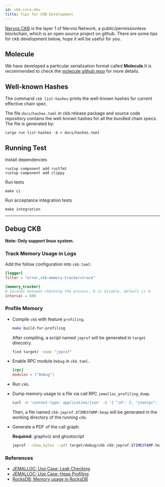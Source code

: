```yaml
---
id: ckb-core-dev
title: Tips for CKB Development
---
```

[Nervos CKB](https://github.com/nervosnetwork/ckb) is the layer 1 of Nervos Network, a public/permissionless blockchain, which is an open source project on github. There are some tips for ckb development below, hope it will be useful for you.


## Molecule

We have developed a particular serialization format called **Molecule**.It is recommended to check the [molecule github repo](https://github.com/nervosnetwork/molecule) for more details.

## Well-known Hashes

The command `ckb list-hashes` prints the well-known hashes for current
effective chain spec.

The file `docs/hashes.toml` in ckb release package and source code repository
contains the well-known hashes for all the bundled chain specs. The file is
generated by:

```
cargo run list-hashes -b > docs/hashes.toml
```

## Running Test

Install dependencies

```
rustup component add rustfmt
rustup component add clippy
```

Run tests

```
make ci
```

Run acceptance integration tests

```
make integration
```
---

## Debug CKB

**Note: Only support linux system.**

### Track Memory Usage in Logs

Add the follow configuration into `ckb.toml`:

```toml
[logger]
filter = "error,ckb-memory-tracker=trace"

[memory_tracker]
# Seconds between checking the process, 0 is disable, default is 0.
interval = 600
```

### Profile Memory

- Compile `ckb` with feature `profiling`.

  ```sh
  make build-for-profiling
  ```

  After compiling, a script named `jeprof` will be generated in `target` direcotry.

  ```sh
  find target/ -name "jeprof"
  ```

- Enable RPC module `Debug` in `ckb.toml`.

  ```toml
  [rpc]
  modules = ["Debug"]
  ```

- Run `ckb`.

- Dump memory usage to a file via call RPC `jemalloc_profiling_dump`.

  ```sh
  curl -H 'content-type: application/json' -d '{ "id": 2, "jsonrpc": "2.0", "method": "jemalloc_profiling_dump", "params": [] }' http://localhost:8114
  ```

  Then, a file named `ckb-jeprof.$TIMESTAMP.heap` will be generated in the working directory of the running `ckb`.

- Generate a PDF of the call graph.

  **Required**: graphviz and ghostscript

  ```sh
  jeprof --show_bytes --pdf target/debug/ckb ckb-jeprof.$TIMESTAMP.heap > call-graph.pdf
  ```

### References

- [JEMALLOC: Use Case: Leak Checking](https://github.com/jemalloc/jemalloc/wiki/Use-Case%3A-Leak-Checking)
- [JEMALLOC: Use Case: Heap Profiling](https://github.com/jemalloc/jemalloc/wiki/Use-Case%3A-Heap-Profiling)
- [RocksDB: Memory usage in RocksDB](https://github.com/facebook/rocksdb/wiki/Memory-usage-in-RocksDB)





